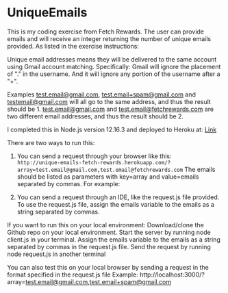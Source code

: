 # UniqueEmails
This is my coding exercise from Fetch Rewards. The user can provide emails and will receive an integer returning the number of unique emails provided. As listed in the exercise instructions: 

Unique email addresses means they will be delivered to the same account using Gmail account matching. Specifically: Gmail will ignore the placement of "." in the username. And it will ignore any portion of the username after a "+".

Examples
test.email@gmail.com, test.email+spam@gmail.com and testemail@gmail.com will all go to the same address, and thus the result should be 1.
test.email@gmail.com and test.email@fetchrewards.com are two different email addresses, and thus the result should be 2.

I completed this in Node.js version 12.16.3 and deployed to Heroku at: [Link](http://unique-emails-fetch-rewards.herokuapp.com/)

There are two ways to run this:
1. You can send a request through your browser like this:
```   http://unique-emails-fetch-rewards.herokuapp.com/?array=test.email@gmail.com,test.email@fetchrewards.com```
   The emails should be listed as parameters with key=array and value=emails separated by commas.
   For example:


2. You can send a request through an IDE, like the request.js file provided. 
   To use the request.js file, assign the emails variable to the emails as a string separated by commas.


If you want to run this on your local environment:
   Download/clone the Github repo on your local environment.
   Start the server by running node client.js in your terminal.
   Assign the emails variable to the emails as a string separated by commas in the request.js file.
   Send the request by running node request.js in another terminal

   You can also test this on your local browser by sending a request in the format specified in the request.js file
   Example: 
   http://localhost:3000/?array=test.email@gmail.com,test.email+spam@gmail.com
